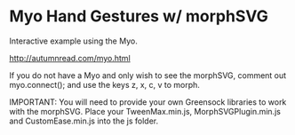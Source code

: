 # Myo Hand Gestures w/ morphSVG
Interactive example using the Myo.

http://autumnread.com/myo.html

If you do not have a Myo and only wish to see the morphSVG, comment out myo.connect(); and use the keys z, x, c, v to morph.

IMPORTANT: You will need to provide your own Greensock libraries to work with the morphSVG. Place your TweenMax.min.js, MorphSVGPlugin.min.js and CustomEase.min.js into the js folder.
